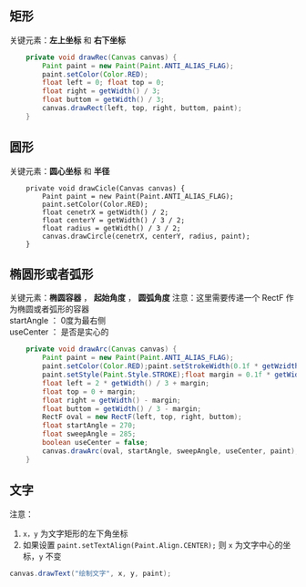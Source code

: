 ## 矩形    
关键元素：**左上坐标** 和 **右下坐标**
```java
    private void drawRec(Canvas canvas) { 
        Paint paint = new Paint(Paint.ANTI_ALIAS_FLAG);
        paint.setColor(Color.RED); 
        float left = 0; float top = 0; 
        float right = getWidth() / 3; 
        float buttom = getWidth() / 3; 
        canvas.drawRect(left, top, right, buttom, paint);
    }
```

## 圆形
关键元素：**圆心坐标** 和 **半径**
```
    private void drawCicle(Canvas canvas) { 
        Paint paint = new Paint(Paint.ANTI_ALIAS_FLAG); 
        paint.setColor(Color.RED); 
        float cenetrX = getWidth() / 2; 
        float centerY = getWidth() / 3 / 2; 
        float radius = getWidth() / 3 / 2;   
        canvas.drawCircle(cenetrX, centerY, radius, paint);
    }
```

## 椭圆形或者弧形 
关键元素：**椭圆容器** ， **起始角度** ， **圆弧角度**
注意：这里需要传递一个 RectF 作为椭圆或者弧形的容器        
startAngle ： 0度为最右侧        
useCenter  ： 是否是实心的

```java
    private void drawArc(Canvas canvas) {
        Paint paint = new Paint(Paint.ANTI_ALIAS_FLAG);
        paint.setColor(Color.RED);paint.setStrokeWidth(0.1f * getWzidth() / 3);
        paint.setStyle(Paint.Style.STROKE);float margin = 0.1f * getWidth() / 3;
        float left = 2 * getWidth() / 3 + margin;
        float top = 0 + margin;
        float right = getWidth() - margin;
        float buttom = getWidth() / 3 - margin;
        RectF oval = new RectF(left, top, right, buttom);
        float startAngle = 270;
        float sweepAngle = 285;
        boolean useCenter = false;
        canvas.drawArc(oval, startAngle, sweepAngle, useCenter, paint);
    }
```
## 文字
注意：
1.  `x，y` 为文字矩形的左下角坐标
2.  如果设置 `paint.setTextAlign(Paint.Align.CENTER);` 则 `x` 为文字中心的坐标，`y` 不变

```java
canvas.drawText("绘制文字", x, y, paint);
```